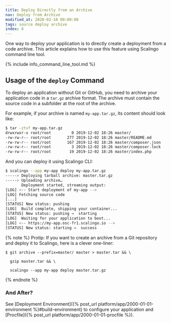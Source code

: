 ```yaml
---
title: Deploy Directly from an Archive
nav: Deploy from Archive
modified_at: 2020-02-18 00:00:00
tags: source deploy archive
index: 6
---
```


One way to deploy your application is to directly create a deployment from a
code archive. This article explains how to use this feature using Scalingo
command line tool.

{% include info_command_line_tool.md %}

## Usage of the `deploy` Command

To deploy an application without Git or GitHub, you need to archive your
application code in a `tar.gz` archive format. The archive must contain the
source code in a subfolder at the root of the archive.

For example, if your archive is named `my-app.tar.gz`, its content should look
like:

```sh
$ tar -ztvf my-app.tar.gz
drwxrwxr-x root/root         0 2019-12-02 18:26 master/
-rw-rw-r-- root/root       277 2019-12-02 18:26 master/README.md
-rw-rw-r-- root/root       167 2019-12-02 18:26 master/composer.json
-rw-rw-r-- root/root         3 2019-12-02 18:26 master/composer.lock
-rw-rw-r-- root/root        19 2019-12-02 18:26 master/index.php
```

And you can deploy it using Scalingo CLI:

```sh
$ scalingo --app my-app deploy my-app.tar.gz
-----> Deploying tarball archive: master.tar.gz
-----> Uploading archive…
       Deployment started, streaming output:
[LOG] <-- Start deployment of my-app -->
[LOG] Fetching source code
[...]
[STATUS] New status: pushing
[LOG]  Build complete, shipping your container...
[STATUS] New status: pushing →  starting
[LOG]  Waiting for your application to boot...
[LOG] <-- https://my-app.osc-fr1.scalingo.io -->
[STATUS] New status: starting →  success
```

{% note %}
Protip: If you want to create an archive from a Git repository and deploy it to
Scalingo, here is a clever one-liner:

```
$ git archive --prefix=master/ master > master.tar && \
```
```
  gzip master.tar && \
```
```
  scalingo --app my-app deploy master.tar.gz
```
{% endnote %}

### And After?

See [Deployment Environment]({% post_url platform/app/2000-01-01-environment
%}#build-environment) to configure your application and [Procfile]({% post_url
platform/app/2000-01-01-procfile %}).
